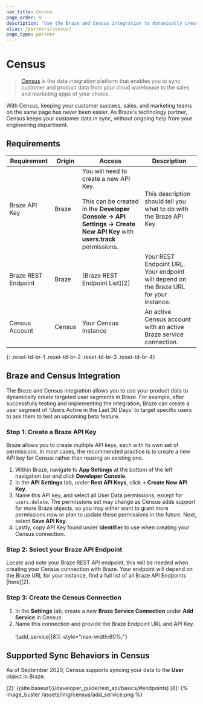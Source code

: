 ```yaml
---
nav_title: Census
page_order: 9
description: "Use the Braze and Census integration to dynamically create targeted user segments with data from your cloud warehouse."
alias: /partners/census/
page_type: partner
---
```


# Census

> [Census][1] is the data integration platform that enables you to sync customer and product data from your cloud warehouse to the sales and marketing apps of your choice. 

With Census, keeping your customer success, sales, and marketing teams on the same page has never been easier. As Braze's technology partner, Census keeps your customer data in sync, without ongoing help from your engineering department.

## Requirements

| Requirement | Origin | Access | Description |
|---|---|---|---|
| Braze API Key | Braze | You will need to create a new API Key.<br><br>This can be created in the __Developer Console -> API Settings -> Create New API Key__ with __users.track__ permissions. | This description should tell you what to do with the Braze API Key. |
| Braze REST Endpoint | Braze | [Braze REST Endpoint List][2] | Your REST Endpoint URL. Your endpoint will depend on the Braze URL for your instance. |
| Census Account | Census | Your Census Instance | An active Census account with an active Braze service connection. |
{: .reset-td-br-1 .reset-td-br-2 .reset-td-br-3  .reset-td-br-4}

## Braze and Census Integration

The Braze and Census integration allows you to use your product data to dynamically create targeted user segments in Braze. For example, after successfully testing and implementing the integration, Braze can create a user segment of 'Users Active in the Last 30 Days' to target specific users to ask them to test an upcoming beta feature.

### Step 1: Create a Braze API Key

Braze allows you to create multiple API keys, each with its own set of permissions. In most cases, the recommended practice is to create a new API key for Census rather than reusing an existing one.

1. Within Braze, navigate to __App Settings__ at the bottom of the left navigation bar and click __Developer Console__.
2. In the __API Settings__ tab, under __Rest API Keys__, click __+ Create New API Key__.
3. Name this API key, and select all User Data permissions, except for `users.delete`. The permissions set may change as Census adds support for more Braze objects, so you may either want to grant more permissions now or plan to update these permissions in the future. Next, select __Save API Key__.
4. Lastly, copy API Key found under __Identifier__ to use when creating your Census connection. 

### Step 2: Select your Braze API Endpoint

Locate and note your Braze REST API endpoint, this will be needed when creating your Census connection with Braze. Your endpoint will depend on the Braze URL for your instance, find a full list of all Braze API Endpoints [here][2]. 

### Step 3: Create the Census Connection

1. In the __Settings__ tab, create a new __Braze Service Connection__ under __Add Service__ in Census.
2. Name this connection and provide the Braze Endpoint URL and API Key.<br><br>![add_service][8]{: style="max-width:60%;"}

## Supported Sync Behaviors in Census

As of September 2020, Census supports syncing your data to the __User__ object in Braze. 

[1]: https://www.getcensus.com/
[2]: {{site.baseurl}}/developer_guide/rest_api/basics/#endpoints)
[8]: {% image_buster /assets/img/census/add_service.png %}
